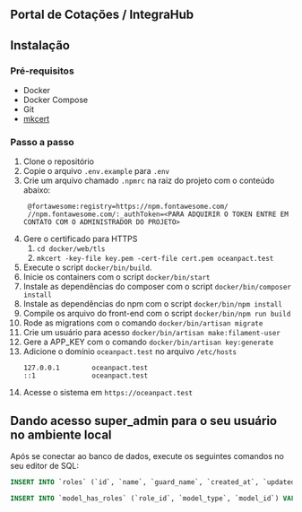 ## Portal de Cotações / IntegraHub

## Instalação

### Pré-requisitos
- Docker
- Docker Compose
- Git
- [mkcert](https://github.com/FiloSottile/mkcert)

### Passo a passo

1. Clone o repositório
2. Copie o arquivo `.env.example` para `.env`
3. Crie um arquivo chamado `.npmrc` na raiz do projeto com o conteúdo abaixo:
   ```
    @fortawesome:registry=https://npm.fontawesome.com/
    //npm.fontawesome.com/:_authToken=<PARA ADQUIRIR O TOKEN ENTRE EM CONTATO COM O ADMINISTRADOR DO PROJETO>
    ```
4. Gere o certificado para HTTPS
   1. `cd docker/web/tls`
   2. `mkcert -key-file key.pem -cert-file cert.pem oceanpact.test`
5. Execute o script `docker/bin/build`.
6. Inicie os containers com o script `docker/bin/start`
7. Instale as dependências do composer com o script `docker/bin/composer install`
8. Instale as dependências do npm com o script `docker/bin/npm install`
9. Compile os arquivo do front-end com o script `docker/bin/npm run build`
10. Rode as migrations com o comando `docker/bin/artisan migrate`
11. Crie um usuário para acesso `docker/bin/artisan make:filament-user`
12. Gere a APP_KEY com o comando `docker/bin/artisan key:generate`
13. Adicione o domínio `oceanpact.test` no arquivo `/etc/hosts`
    ```
    127.0.0.1        oceanpact.test
    ::1              oceanpact.test
    ```
14. Acesse o sistema em `https://oceanpact.test`

## Dando acesso super_admin para o seu usuário no ambiente local

Após se conectar ao banco de dados, execute os seguintes comandos no seu editor de SQL:

```sql
INSERT INTO `roles` (`id`, `name`, `guard_name`, `created_at`, `updated_at`) VALUES(1, 'super_admin', 'web', '2023-01-17 09:34:25', '2023-01-17 09:34:25');

INSERT INTO `model_has_roles` (`role_id`, `model_type`, `model_id`) VALUES(1, 'App\\Models\\User', 1);
```
